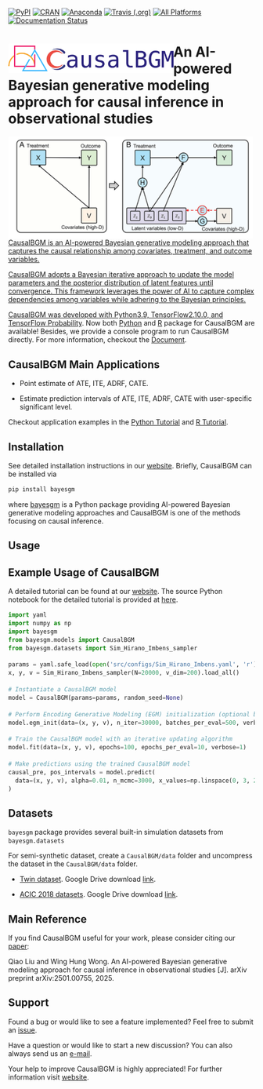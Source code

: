 [![PyPI](https://img.shields.io/pypi/v/CausalBGM)](https://pypi.org/project/CausalBGM/)
[![CRAN](https://www.r-pkg.org/badges/version/RcausalEGM)](https://cran.r-project.org/web/packages/RcausalEGM/index.html)
[![Anaconda](https://anaconda.org/conda-forge/causalegm/badges/version.svg)](https://anaconda.org/conda-forge/causalegm)
[![Travis (.org)](https://app.travis-ci.com/kimmo1019/CausalEGM.svg?branch=main)](https://app.travis-ci.com/github/kimmo1019/CausalEGM)
[![All Platforms](https://dev.azure.com/conda-forge/feedstock-builds/_apis/build/status/causalegm-feedstock?branchName=main)](https://dev.azure.com/conda-forge/feedstock-builds/_build/latest?definitionId=18625&branchName=main)
[![Documentation Status](https://readthedocs.org/projects/causalbgm/badge/?version=latest)](https://causalbgm.readthedocs.io)


# <a href='https://causalbgm.readthedocs.io/'><img src='https://raw.githubusercontent.com/SUwonglab/CausalBGM/main/docs/source/logo.png' align="left" height="60" /></a> An AI-powered Bayesian generative modeling approach for causal inference in observational studies


<a href='https://causalbgm.readthedocs.io/'><img align="left" src="https://github.com/SUwonglab/CausalBGM/blob/main/model.png" width="500">
   
CausalBGM is an AI-powered Bayesian generative modeling approach that captures the causal relationship among covariates, treatment, and outcome variables. 

CausalBGM adopts a Bayesian iterative approach to update the model parameters and the posterior distribution of latent features until convergence. This framework leverages the power of AI to capture complex dependencies among variables while adhering to the Bayesian principles.

CausalBGM was developed with Python3.9, TensorFlow2.10.0, and [TensorFlow Probability](https://www.tensorflow.org/probability). Now both [Python](https://pypi.org/project/CausalBGM/) and [R](https://cran.r-project.org/web/packages/RcausalEGM/index.html) package for CausalBGM are available! Besides, we provide a console program to run CausalBGM directly. For more information, checkout the [Document](https://causalbgm.readthedocs.io/).

## CausalBGM Main Applications

- Point estimate of ATE, ITE, ADRF, CATE.

- Estimate prediction intervals of ATE, ITE, ADRF, CATE with user-specific significant level.

Checkout application examples in the [Python Tutorial](https://causalegm.readthedocs.io/en/latest/tutorial_py.html) and [R Tutorial](https://causalegm.readthedocs.io/en/latest/tutorial_r.html).

## Installation

See detailed installation instructions in our [website](https://causalbgm.readthedocs.io/en/latest/installation.html). Briefly, CausalBGM can be installed via 

```bash
pip install bayesgm
```

where [bayesgm](https://pypi.org/project/bayesgm/) is a Python package providing AI-powered Bayesian generative modeling approaches and CausalBGM is one of the methods focusing on causal inference. 

## Usage

## Example Usage of CausalBGM

A detailed tutorial can be found at our [website](https://causalbgm.readthedocs.io/en/latest/tutorial_py.html). The source Python notebook for the detailed tutorial is provided at [here](https://github.com/SUwonglab/CausalBGM/blob/main/docs/source/tutorial_py.ipynb).

```python
import yaml
import numpy as np
import bayesgm
from bayesgm.models import CausalBGM
from bayesgm.datasets import Sim_Hirano_Imbens_sampler

params = yaml.safe_load(open('src/configs/Sim_Hirano_Imbens.yaml', 'r'))
x, y, v = Sim_Hirano_Imbens_sampler(N=20000, v_dim=200).load_all()

# Instantiate a CausalBGM model
model = CausalBGM(params=params, random_seed=None)

# Perform Encoding Generative Modeling (EGM) initialization (optional but recommended)
model.egm_init(data=(x, y, v), n_iter=30000, batches_per_eval=500, verbose=1)

# Train the CausalBGM model with an iterative updating algorithm
model.fit(data=(x, y, v), epochs=100, epochs_per_eval=10, verbose=1)

# Make predictions using the trained CausalBGM model
causal_pre, pos_intervals = model.predict(
  data=(x, y, v), alpha=0.01, n_mcmc=3000, x_values=np.linspace(0, 3, 20), q_sd=1.0
)
```

## Datasets

`bayesgm` package provides several built-in simulation datasets from `bayesgm.datasets`

For semi-synthetic dataset, create a `CausalBGM/data` folder and uncompress the dataset in the `CausalBGM/data` folder.

- [Twin dataset](https://www.nber.org/research/data/linked-birthinfant-death-cohort-data). Google Drive download [link](https://drive.google.com/file/d/1fKCb-SHNKLsx17fezaHrR2j29T3uD0C2/view?usp=sharing).

- [ACIC 2018 datasets](https://www.synapse.org/#!Synapse:syn11294478/wiki/494269). Google Drive download [link](https://drive.google.com/file/d/1qsYTP8NGh82nFNr736xrMsJxP73gN9OG/view?usp=sharing).
  

## Main Reference

If you find CausalBGM useful for your work, please consider citing our [paper](https://arxiv.org/abs/2501.00755):

Qiao Liu and Wing Hung Wong. An AI-powered Bayesian generative modeling approach for causal inference in observational studies [J]. arXiv preprint arXiv:2501.00755, 2025.

## Support

Found a bug or would like to see a feature implemented? Feel free to submit an [issue](https://github.com/SUwonglab/CausalBGM/issues/new/choose). 

Have a question or would like to start a new discussion? You can also always send us an [e-mail](mailto:liuqiao@stanford.edu?subject=[GitHub]%20CausalBGM%20project). 

Your help to improve CausalBGM is highly appreciated! For further information visit [website](https://causalbgm.readthedocs.io/).

